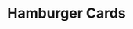 ---
  id: "34780"
  fieldLayoutId: "89"
  uid: "e0c04fc9-88f0-49a4-bbed-a845d7834b30"
  enabled: "1"
  archived: "0"
  dateCreated: "2019-03-29 23:29:58"
  dateUpdated: "2019-04-01 04:42:02"
  siteSettingsId: "34780"
  slug: "hamburger-menu-hidden-layer"
  siteId: "1"
  uri: "patterns/ios/entry/hamburger-menu-hidden-layer"
  enabledForSite: "1"
  sectionId: "2"
  typeId: "2"
  authorId: "1"
  postdateCreated: "2019-04-01 04:37:00"
  expirydateCreated: null
  contentId: "34774"
  title: "Hamburger Cards"
  field_allColorsComputed: null
  field_allColorsComputedIllustration: null
  field_allColorsComputedThumbnail: null
  field_appDescription: null
  field_appDescriptionSentiment: null
  field_audio: "0"
  field_authorFaq: null
  field_bgThumbPosition: "left top"
  field_body: null
  field_captureSize: null
  field_categoriesRaw: "optimized real estate,\nlayout,"
  field_categoryInPlainText: null
  field_coldThumbTransform: null
  field_colorPalette: null
  field_contributorName: null
  field_contributorUrl: null
  field_coverColor: null
  field_dominantColor: null
  field_externalContributor: "0"
  field_fetchWebsiteData: null
  field_fullName: null
  field_gfycatSource: "ElegantHatefulGoldenretriever"
  field_gif: "1"
  field_gumletUrl: null
  field_gumletUrlNoPreParse: null
  field_howHelps: "<p><strong>Optimized Real Estate and Layout</strong></p>\n<p>Adding features to an already feature-rich app is a significant user experience challenge. In this case, Amazon takes advantage of a common functionality layer to introduce a new program and promote existing ones. Taking advantage of an unused area of real estate, as the area to the right of the sidebar menu is a smart way to optimize app real estate and create productive layouts.</p>\n<p>Users benefit from this by having a consistent app experience that doesn't bloat the app with features and that surfaces new functionality through subtle channels. This helps users to create new helpful mental models for useful features, without interfering with their shopping experience.</p>"
  field_howWorks: "<p>Amazon is a complex app with a daunting amount of features, functionalities, browsing paths and states. Adding a new feature can be a challenge for an app of this nature. To overcome these challenges, Amazon takes advantage of all the available app real estate to create new interactions an entry points to specific user flows. </p>\n<p>In this particular case, Amazon takes advantage of the unused available viewport real estate that results from opening a sidebar menu. When Amazon users open the sidebar menu, they will notice that an entirely new layer of functionality will get superimposed over the first level of the app. This new layer includes the traditional sidebar or hamburger menu listings but also consists of a row of cards that float to the left of the menu.</p>\n<p>User can navigate to this area by swiping right or by tapping the floating red button that sits between the list and the cards. When users enter into this new horizontal fold of the screen they can see a row of cards with different community-oriented programs like Amazon Giveaways and Amazon Spark (a social shopping feed where shoppers can get advice and socialize their purchases).</p>"
  field_iconColors: null
  field_iconComputedColors: null
  field_illustrationSource: null
  field_imagePathRaw: ""
  field_imageTextOcr: null
  field_depthArticleBody: null
  field_lpSentimentScore: null
  field_lpUrl: null
  field_mediaEmbed: null
  field_mobileId: null
  field_mobileShotSrc: null
  field_newsObject: null
  field_pageFetchJsonString: null
  field_patternSrc: "Amazon"
  field_platformRaw: "iOS"
  field_qualityDescription: null
  field_rawResponse: null
  field_readingDuration: null
  field_readingDurationSeconds: null
  field_readingEaseLevel: null
  field_readingEaseScore: null
  field_references: null
  field_screenshotColors: null
  field_screenshotComputedColors: null
  field_sourceFromArchive: null
  field_strategyDescription: null
  field_thumbColors: null
  field_thumbVideoUrl: null
  field_webDescription: null
  field_webTitle: null
  field_what: "<p>This is a solution found in the Amazon app. When users open the sidebar menu (a.k.a hamburger menu) in the Amazon app, they will notice that the unused space is filled with a row of cards that extend horizontally, beyond the available viewport. There's a small floating arrow icon affordance that when tapped automatically scrolls the screen to the cards area. Amazon uses these cards to feature special promotions like giveaways and to promote their social shopping feed, Spark.</p>"
  root: null
  lft: null
  rgt: null
  level: null
  structureId: null
  layout: layouts/post.njk
---